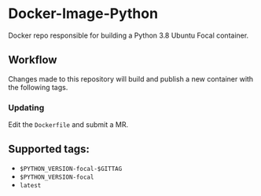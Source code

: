 # Docker-Image-Python

Docker repo responsible for building a Python 3.8 Ubuntu Focal container.

## Workflow

Changes made to this repository will build and publish a new container
with the following tags.

### Updating

Edit the `Dockerfile` and submit a MR.

## Supported tags:

* `$PYTHON_VERSION-focal-$GITTAG`
* `$PYTHON_VERSION-focal`
* `latest`
